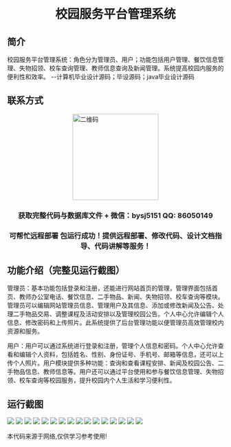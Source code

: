 <p><h1 align="center">校园服务平台管理系统</h1></p>

## 简介
校园服务平台管理系统：角色分为管理员、用户；功能包括用户管理、餐饮信息管理、失物招领、校车查询管理、教师信息查询及新闻管理。系统提高校园内服务的便利性和效率。    --计算机毕业设计源码；毕设源码；java毕业设计源码


## 联系方式
<img src="https://bs-1329754181.cos.ap-shanghai.myqcloud.com/wx.jpg" alt="二维码" style="display: block; margin: 0 auto;" width="200px">
<p><h3 align="center">获取完整代码与数据库文件 + 微信：bysj5151 QQ: 86050149</h3></p>
<p><h3 align="center">可帮忙远程部署 包运行成功！提供远程部署、修改代码、设计文档指导、代码讲解等服务！</h3></p>

## 功能介绍（完整见运行截图）
管理员：基本功能包括登录和注册，还能进行网站首页的管理，管理界面包括首页、教师办公室电话、餐饮信息、二手物品、新闻、失物招领、校车查询等模块。管理员可以编辑网站管理员信息、管理用户及其信息、添加或修改新闻及公告、处理二手物品交易、调整课程及活动安排以及管理校园公告。个人中心允许编辑个人信息、修改密码和上传照片。此系统提供了后台管理功能以便管理员高效管理校内资源和服务。

用户：用户可以通过系统进行登录和注册，管理个人信息和密码。个人中心允许查看和编辑个人资料，包括姓名、性别、身份证号、手机号、邮箱等信息，还可以上传个人照片。用户模块提供多种功能：查询和查看课程安排、新闻及校园公告、二手物品信息、教师信息等。用户还可以通过平台使用和参与餐饮信息管理、失物招领、校车查询等校园服务，提升校园内个人生活和学习便利性。


## 运行截图
![](https://bs-1329754181.cos.ap-shanghai.myqcloud.com/ssm/CampusServicePlatformManagementSystem/img/001.jpg)
![](https://bs-1329754181.cos.ap-shanghai.myqcloud.com/ssm/CampusServicePlatformManagementSystem/img/002.jpg)
![](https://bs-1329754181.cos.ap-shanghai.myqcloud.com/ssm/CampusServicePlatformManagementSystem/img/003.jpg)
![](https://bs-1329754181.cos.ap-shanghai.myqcloud.com/ssm/CampusServicePlatformManagementSystem/img/004.jpg)
![](https://bs-1329754181.cos.ap-shanghai.myqcloud.com/ssm/CampusServicePlatformManagementSystem/img/005.jpg)
![](https://bs-1329754181.cos.ap-shanghai.myqcloud.com/ssm/CampusServicePlatformManagementSystem/img/006.jpg)
![](https://bs-1329754181.cos.ap-shanghai.myqcloud.com/ssm/CampusServicePlatformManagementSystem/img/007.jpg)
![](https://bs-1329754181.cos.ap-shanghai.myqcloud.com/ssm/CampusServicePlatformManagementSystem/img/008.jpg)
![](https://bs-1329754181.cos.ap-shanghai.myqcloud.com/ssm/CampusServicePlatformManagementSystem/img/009.jpg)
![](https://bs-1329754181.cos.ap-shanghai.myqcloud.com/ssm/CampusServicePlatformManagementSystem/img/010.jpg)
![](https://bs-1329754181.cos.ap-shanghai.myqcloud.com/ssm/CampusServicePlatformManagementSystem/img/011.jpg)
![](https://bs-1329754181.cos.ap-shanghai.myqcloud.com/ssm/CampusServicePlatformManagementSystem/img/012.jpg)
![](https://bs-1329754181.cos.ap-shanghai.myqcloud.com/ssm/CampusServicePlatformManagementSystem/img/013.jpg)
![](https://bs-1329754181.cos.ap-shanghai.myqcloud.com/ssm/CampusServicePlatformManagementSystem/img/014.jpg)
![](https://bs-1329754181.cos.ap-shanghai.myqcloud.com/ssm/CampusServicePlatformManagementSystem/img/015.jpg)
![](https://bs-1329754181.cos.ap-shanghai.myqcloud.com/ssm/CampusServicePlatformManagementSystem/img/016.jpg)

<p>本代码来源于网络,仅供学习参考使用!</p>

